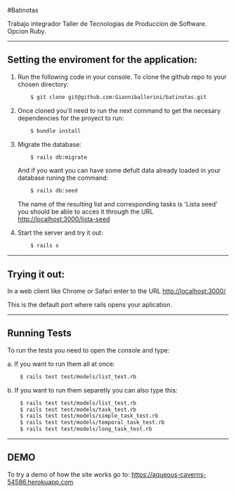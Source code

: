 #Batinotas

Trabajo integrador Taller de Tecnologias de Produccion de Software. Opcion Ruby.

---

## Setting the enviroment for the application:

1. Run the following code in your console. To clone the github repo to your chosen directory:

	```sh	
		$ git clone git@github.com:Gianniballerini/batinotas.git
	```

2. Once cloned you'll need to run the next command to get the necesary dependencies for the proyect to run:

	```sh
		$ bundle install
	```

3. Migrate the database:

	```sh	
		$ rails db:migrate
	```

	And if you want you can have some defult data already loaded in your database runing the command:

	```sh
		$ rails db:seed
	```

	The name of the resulting list and corresponding tasks is 'Lista seed' you should be able to acces it through the URL <http://localhost:3000/lista-seed>

4. Start the server and try it out:

	```sh
		$ rails s
	```

---

## Trying it out:

In a web client like Chrome or Safari enter to the URL <http://localhost:3000/>

This is the default port where rails opens your aplication.


---

## Running Tests

To run the tests you need to open the console and type:


a. If you want to run them all at once:

```sh
	$ rails test test/models/list_test.rb
```

b. If you want to run them separetly you can also type this:

```sh
	$ rails test test/models/list_test.rb
	$ rails test test/models/task_test.rb
	$ rails test test/models/simple_task_test.rb
	$ rails test test/models/temporal_task_test.rb
	$ rails test test/models/long_task_test.rb
```

---

## DEMO

To try a demo of how the site works go to: <https://aqueous-caverns-54586.herokuapp.com>

